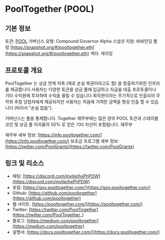 # PoolTogether (POOL)

## 기본 정보

토큰: [POOL](https://www.coingecko.com/en/coins/pooltogether)
거버넌스 유형: Compound Governor Alpha
스냅샷 지원: 비바인딩 폴링 [https://snapshot.org/#/pooltogether.eth](https://snapshot.org/#/pooltogether.eth)
섹터: 게이밍

## 프로토콜 개요

PoolTogether 는 상금 연계 저축 (제로 손실 복권이라고도 함) 을 창출하기위한 인프라를 제공합니다.사용자는 다양한 토큰을 상금 풀에 입금하고 자금을 대출 프로토콜이나 기타 수익원에 투자하여 수익을 올릴 수 있습니다.획득한이자는 주기적으로 인출되어 무작위 추첨 당첨자에게 제공되지만 사용자는 처음에 기여한 금액을 항상 인출 할 수 있습니다 (따라서 “손실 없음”).

거버넌스는 풀을 통제합니다. Together 재무부에는 많은 양의 POOL 토큰과 스테이블 코인 및 상금 풀 이자율의 50% 로 얻은 기타 자산이 포함됩니다.
재무부

재무부 세부 정보: [https://info.pooltogether.com/](https://info.pooltogether.com/)
보조금 프로그램 세부 정보: [https://twitter.com/PoolGrants](https://twitter.com/PoolGrants)

## 링크 및 리소스

- 채팅: [https://discord.com/invite/hxPhPDW](https://discord.com/invite/hxPhPDW)
- 포럼: [https://gov.pooltogether.com/](https://gov.pooltogether.com/)
- Github: [https://github.com/pooltogether](https://github.com/pooltogether)
- 웹 사이트: [https://pooltogether.com/](https://pooltogether.com/)
- Twitter: [https://twitter.com/PoolTogether](https://twitter.com/PoolTogether_)
- 블로그: [https://medium.com/pooltogether](https://medium.com/pooltogether)
- 설명서: [https://docs.pooltogether.com/](https://docs.pooltogether.com/)
